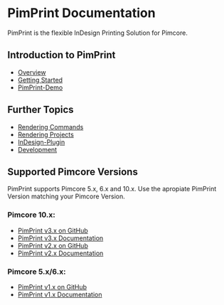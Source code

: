 # PimPrint Documentation

PimPrint is the flexible InDesign Printing Solution for Pimcore.

## Introduction to PimPrint

* [Overview](00_Overview.md)
* [Getting Started](./01_Getting_Started/README.md)
* [PimPrint-Demo](./05_PimPrint-Demo/README.md)

## Further Topics

* [Rendering Commands](./15_Rendering_Commands.md)
* [Rendering Projects](./10_Rendering_Projects/README.md)
* [InDesign-Plugin](./20_InDesign_Plugin/README.md)
* [Development](./25_Development/README.md)

## Supported Pimcore Versions

PimPrint supports Pimcore 5.x, 6.x and 10.x. Use the apropiate PimPrint Version matching your Pimcore Version.

### Pimcore 10.x:

* [PimPrint v3.x on GitHub](https://github.com/mds-agenturgruppe/pimprint-core-bundle/tree/3.x)
* [PimPrint v3.x Documentation](https://pimprint.mds.eu/docs)
* [PimPrint v2.x on GitHub](https://github.com/mds-agenturgruppe/pimprint-core-bundle/tree/2.x)
* [PimPrint v2.x Documentation](https://pimprint.mds.eu/docs/2.x)

### Pimcore 5.x/6.x:

* [PimPrint v1.x on GitHub](https://github.com/mds-agenturgruppe/pimprint-core-bundle/tree/1.x)
* [PimPrint v1.x Documentation](https://pimprint.mds.eu/docs/1.x)
